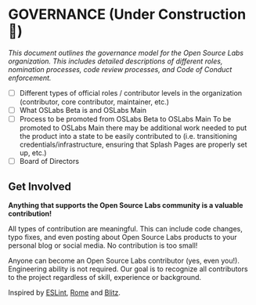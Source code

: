 # GOVERNANCE (Under Construction 🔨)
_This document outlines the governance model for the Open Source Labs organization. This includes detailed descriptions of different roles, nomination processes, code review processes, and Code of Conduct enforcement._

<!-- // TODO: Things to add here -->

- [ ] Different types of official roles / contributor levels in the organization (contributor, core contributor, maintainer, etc.)
- [ ] What OSLabs Beta is and OSLabs Main
- [ ] Process to be promoted from OSLabs Beta to OSLabs Main To be promoted to OSLabs Main there may be additional work needed to put the product into a state to be easily contributed to (i.e. transitioning credentials/infrastructure, ensuring that Splash Pages are properly set up, etc.)
- [ ] Board of Directors 

## Get Involved

**Anything that supports the Open Source Labs community is a valuable contribution!**

All types of contribution are meaningful. This can include code changes, typo fixes, and even posting about Open Source Labs products to your personal blog or social media. No contribution is too small!

Anyone can become an Open Source Labs contributor (yes, even you!). Engineering ability is not required. Our goal is to recognize all contributors to the project regardless of skill, experience or background.


Inspired by [ESLint](https://eslint.org/docs/6.0.0/maintainer-guide/governance), [Rome](https://github.com/rome/tools/blob/main/GOVERNANCE.md) and [Blitz](https://blitzjs.com/docs/maintainers).